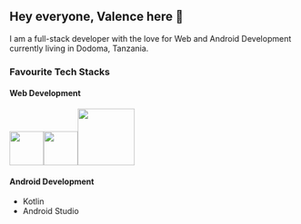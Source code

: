 ## Hey everyone, Valence here  👋
I am a full-stack developer with the love for Web and Android Development currently living in Dodoma, Tanzania.

### Favourite Tech Stacks
#### Web Development
<div><img src="https://cdn.worldvectorlogo.com/logos/laravel-2.svg" height=60 width=60 /><img src="https://cdn.worldvectorlogo.com/logos/vue-js-1.svg" height=60 width=60 /><img src="https://cdn.worldvectorlogo.com/logos/tailwind-css-1.svg" height=100 width=100 /></div>

#### Android Development
- Kotlin
- Android Studio
